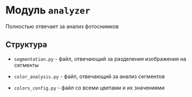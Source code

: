 # Модуль `analyzer`

Полностью отвечает за анализ фотоснимков

## Структура

- `segmentation.py` - файл, отвечающий за разделения изображения на сегменты

- `color_analysis.py` - файл, отвечающий за анализ сегментов

- `colors_config.py` - файл со всеми цветами и их значениями
